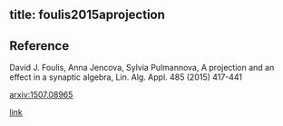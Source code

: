 title: foulis2015aprojection
---


## Reference

David J. Foulis, Anna Jencova, Sylvia Pulmannova, A projection and an effect in a synaptic algebra, 
Lin. Alg. Appl. 485 (2015) 417-441


[arxiv:1507.08965](https://arxiv.org/abs/1507.08965)

[link](https://www.sciencedirect.com/science/article/pii/S002437951500453X)


